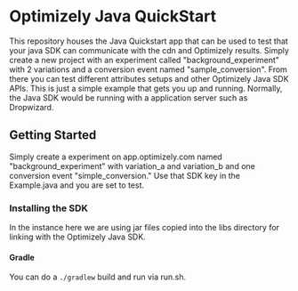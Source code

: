 Optimizely Java QuickStart
===================

This repository houses the Java Quickstart app that can be used to test that your java SDK can communicate with the cdn and Optimizely results.  Simply create a new project with an experiment called "background_experiment" with 2 variations and a conversion event named "sample_conversion".  From there you can test different attributes setups and other Optimizely Java SDK APIs.  This is just a simple example that gets you up and running.  Normally, the Java SDK would be running with a application server such as Dropwizard.

## Getting Started
Simply create a experiment on app.optimizely.com named "background_experiment" with variation_a and variation_b and one conversion event "simple_conversion."  Use that SDK key in the Example.java and you are set to test.

### Installing the SDK
In the instance here we are using jar files copied into the libs directory for linking with the Optimizely Java SDK.

#### Gradle

You can do a ```./gradlew``` build and run via run.sh.

